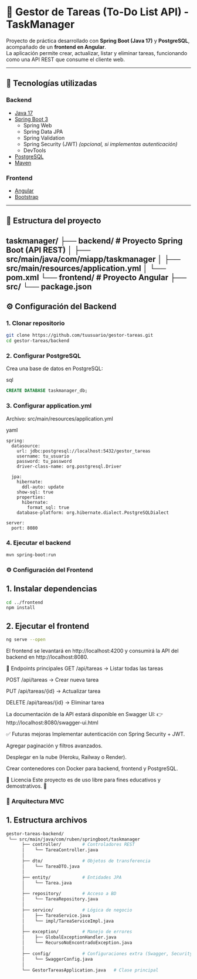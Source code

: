 # 📝 Gestor de Tareas (To-Do List API) - TaskManager

Proyecto de práctica desarrollado con **Spring Boot (Java 17)** y **PostgreSQL**, acompañado de un **frontend en Angular**.  
La aplicación permite crear, actualizar, listar y eliminar tareas, funcionando como una API REST que consume el cliente web.

---

## 🚀 Tecnologías utilizadas

### Backend
- [Java 17](https://adoptium.net/)
- [Spring Boot 3](https://spring.io/projects/spring-boot)
  - Spring Web
  - Spring Data JPA
  - Spring Validation
  - Spring Security (JWT) *(opcional, si implementas autenticación)*
  - DevTools
- [PostgreSQL](https://www.postgresql.org/)
- [Maven](https://maven.apache.org/)

### Frontend
- [Angular](https://angular.io/)
- [Bootstrap](https://getbootstrap.com/)

---

## 📂 Estructura del proyecto

taskmanager/
├── backend/ # Proyecto Spring Boot (API REST)
│ ├── src/main/java/com/miapp/taskmanager
│ ├── src/main/resources/application.yml
│ └── pom.xml
└── frontend/ # Proyecto Angular
├── src/
└── package.json
---

## ⚙️ Configuración del Backend

### 1. Clonar repositorio
```bash
git clone https://github.com/tuusuario/gestor-tareas.git
cd gestor-tareas/backend
```
### 2. Configurar PostgreSQL
Crea una base de datos en PostgreSQL:

sql

```sql
CREATE DATABASE taskmanager_db;
```
### 3. Configurar application.yml
Archivo: src/main/resources/application.yml

yaml
```
spring:
  datasource:
    url: jdbc:postgresql://localhost:5432/gestor_tareas
    username: tu_usuario
    password: tu_password
    driver-class-name: org.postgresql.Driver

  jpa:
    hibernate:
      ddl-auto: update
    show-sql: true
    properties:
      hibernate:
        format_sql: true
    database-platform: org.hibernate.dialect.PostgreSQLDialect

server:
  port: 8080
```

### 4. Ejecutar el backend
```bash
mvn spring-boot:run
```
### ⚙️ Configuración del Frontend
## 1. Instalar dependencias
```bash
cd ../frontend
npm install
```
## 2. Ejecutar el frontend
```bash
ng serve --open
```
El frontend se levantará en http://localhost:4200 y consumirá la API del backend en http://localhost:8080.

📖 Endpoints principales
GET /api/tareas → Listar todas las tareas

POST /api/tareas → Crear nueva tarea

PUT /api/tareas/{id} → Actualizar tarea

DELETE /api/tareas/{id} → Eliminar tarea

La documentación de la API estará disponible en Swagger UI:
👉 http://localhost:8080/swagger-ui.html

✅ Futuras mejoras
Implementar autenticación con Spring Security + JWT.

Agregar paginación y filtros avanzados.

Desplegar en la nube (Heroku, Railway o Render).

Crear contenedores con Docker para backend, frontend y PostgreSQL.

📜 Licencia
Este proyecto es de uso libre para fines educativos y demostrativos. 🚀

### 🏢 Arquitectura MVC

## 1. Estructura archivos

```bash
gestor-tareas-backend/
 └── src/main/java/com/ruben/springboot/taskmanager
      ├── controller/        # Controladores REST
      │    └── TareaController.java
      │
      ├── dto/               # Objetos de transferencia
      │    └── TareaDTO.java
      │
      ├── entity/            # Entidades JPA
      │    └── Tarea.java
      │
      ├── repository/        # Acceso a BD
      │    └── TareaRepository.java
      │
      ├── service/           # Lógica de negocio
      │    ├── TareaService.java
      │    └── impl/TareaServiceImpl.java
      │
      ├── exception/         # Manejo de errores
      │    ├── GlobalExceptionHandler.java
      │    └── RecursoNoEncontradoException.java
      │
      ├── config/            # Configuraciones extra (Swagger, Security, etc.)
      │    └── SwaggerConfig.java
      │
      └── GestorTareasApplication.java   # Clase principal
```
